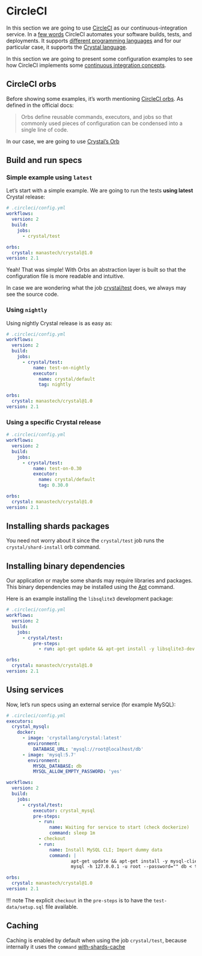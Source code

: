 # CircleCI

In this section we are going to use [CircleCI](https://circleci.com/) as our continuous-integration service. In a [few words](https://circleci.com/docs/2.0/about-circleci/#section=welcome) CircleCI automates your software builds, tests, and deployments. It supports [different programming languages](https://circleci.com/docs/2.0/demo-apps/#section=welcome) and for our particular case, it supports the [Crystal language](https://circleci.com/docs/2.0/language-crystal/).

In this section we are going to present some configuration examples to see how CircleCI implements some [continuous integration concepts](https://circleci.com/docs/2.0/concepts/).

## CircleCI orbs

Before showing some examples, it’s worth mentioning [CircleCI orbs](https://circleci.com/orbs/). As defined in the official docs:
> Orbs define reusable commands, executors, and jobs so that commonly used pieces of configuration can be condensed into a single line of code.

In our case, we are going to use [Crystal’s Orb](https://circleci.com/orbs/registry/orb/manastech/crystal)

## Build and run specs

### Simple example using `latest`

Let’s start with a simple example. We are going to run the tests **using latest** Crystal release:

```yml
# .circleci/config.yml
workflows:
  version: 2
  build:
    jobs:
      - crystal/test

orbs:
  crystal: manastech/crystal@1.0
version: 2.1
```

Yeah! That was simple! With Orbs an abstraction layer is built so that the configuration file is more readable and intuitive.

In case we are wondering what the job [crystal/test](https://circleci.com/orbs/registry/orb/manastech/crystal#jobs-test) does, we always may see the source code.

### Using `nightly`

Using nightly Crystal release is as easy as:

```yml
# .circleci/config.yml
workflows:
  version: 2
  build:
    jobs:
      - crystal/test:
          name: test-on-nightly
          executor:
            name: crystal/default
            tag: nightly

orbs:
  crystal: manastech/crystal@1.0
version: 2.1
```

### Using a specific Crystal release

```yml
# .circleci/config.yml
workflows:
  version: 2
  build:
    jobs:
      - crystal/test:
          name: test-on-0.30
          executor:
            name: crystal/default
            tag: 0.30.0

orbs:
  crystal: manastech/crystal@1.0
version: 2.1
```

## Installing shards packages

You need not worry about it since the `crystal/test` job runs the `crystal/shard-install` orb command.

## Installing binary dependencies

Our application or maybe some shards may require libraries and packages. This binary dependencies may be installed using the [Apt](https://help.ubuntu.com/lts/serverguide/apt.html) command.

Here is an example installing the `libsqlite3` development package:

```yml
# .circleci/config.yml
workflows:
  version: 2
  build:
    jobs:
      - crystal/test:
          pre-steps:
            - run: apt-get update && apt-get install -y libsqlite3-dev

orbs:
  crystal: manastech/crystal@1.0
version: 2.1
```

## Using services

Now, let’s run specs using an external service (for example MySQL):

```yml
# .circleci/config.yml
executors:
  crystal_mysql:
    docker:
      - image: 'crystallang/crystal:latest'
        environment:
          DATABASE_URL: 'mysql://root@localhost/db'
      - image: 'mysql:5.7'
        environment:
          MYSQL_DATABASE: db
          MYSQL_ALLOW_EMPTY_PASSWORD: 'yes'

workflows:
  version: 2
  build:
    jobs:
      - crystal/test:
          executor: crystal_mysql
          pre-steps:
            - run:
                name: Waiting for service to start (check dockerize)
                command: sleep 1m
            - checkout
            - run:
                name: Install MySQL CLI; Import dummy data
                command: |
                        apt-get update && apt-get install -y mysql-client
                        mysql -h 127.0.0.1 -u root --password="" db < test-data/setup.sql

orbs:
  crystal: manastech/crystal@1.0
version: 2.1
```

!!! note
    The explicit `checkout` in the `pre-steps` is to have the `test-data/setup.sql` file available.

## Caching

Caching is enabled by default when using the job `crystal/test`, because internally it uses the `command` [with-shards-cache](https://circleci.com/orbs/registry/orb/manastech/crystal#commands-with-shards-cache)

